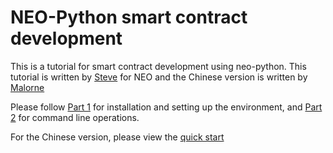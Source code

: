 
# NEO-Python smart contract development 
This is a tutorial for smart contract development using neo-python. This tutorial is written by [Steve](https://github.com/HandsomeJeff) for NEO and the Chinese version is written by [Malorne](https://github.com/Malorne)

Please follow [Part 1](part1_setup.md) for installation and setting up the environment, and [Part 2](part2_neopy.md) for command line operations.

For the Chinese version, please view the [quick start](neo_python_quickstart_cn.md)